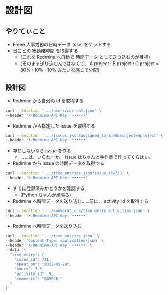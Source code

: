 設計図
===

## やりてぃこと

- Freee 人事労務の日時データ (csv) をゲットする
- 日ごとの 総勤務時間 を取得する
    - (これを Redmine へ自動で 時間データ として送り込むのが目標)
    - (そのまま送り込むんではなくて、 A project : B project : C project = 80% : 10% : 10% みたいな感じで分配)

## 設計図

- Redmine から自分の id を取得する

```bash
curl --location '.../users/current.json' \
--header 'X-Redmine-API-Key: ••••••'
```

- Redmine から指定した issue を取得する

```bash
curl --location '.../issues.json?assigned_to_id=5&subject=Aproject' \
--header 'X-Redmine-API-Key: ••••••'
```

- 存在しないなら issue を作る
    - ……は、いらねーか。 issue はちゃんと手作業で作ってくらはい。
- Redmine から issue の時間データを取得する

```bash
curl --location '.../time_entries.json?issue_id=721' \
--header 'X-Redmine-API-Key: ••••••'
```

- すでに登録済みかどうかを確認する
    - (Python ちゃんが頑張る)
- Redmine へ時間データを送り込む……前に、 activity_id を取得する

```bash
curl --location '.../enumerations/time_entry_activities.json' \
--header 'X-Redmine-API-Key: ••••••'
```

- Redmine へ時間データを送り込む

```bash
curl --location '.../time_entries.json' \
--header 'Content-Type: application/json' \
--header 'X-Redmine-API-Key: ••••••' \
--data '{
  "time_entry": {
    "issue_id": 721,
    "spent_on": "2025-01-29",
    "hours": 3.5,
    "activity_id": 9,
    "comments": "SAMPLE!"
  }
}'
```

